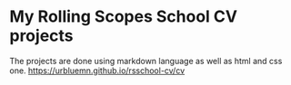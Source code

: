 # My Rolling Scopes School CV projects
The projects are done using markdown language as well as html and css one.
https://urbluemn.github.io/rsschool-cv/cv
